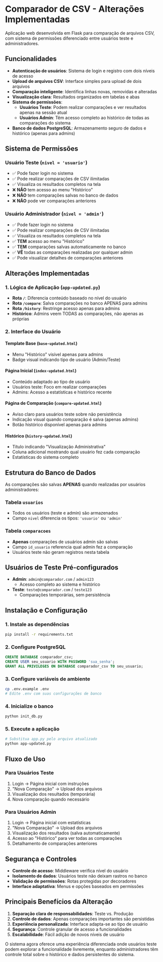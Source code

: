 # Comparador de CSV - Alterações Implementadas

Aplicação web desenvolvida em Flask para comparação de arquivos CSV, com sistema de permissões diferenciado entre usuários teste e administradores.

## Funcionalidades

- **Autenticação de usuários**: Sistema de login e registro com dois níveis de acesso
- **Upload de arquivos CSV**: Interface simples para upload de dois arquivos
- **Comparação inteligente**: Identifica linhas novas, removidas e alteradas
- **Visualização clara**: Resultados organizados em tabelas e abas
- **Sistema de permissões**:
  - **Usuários Teste**: Podem realizar comparações e ver resultados apenas na sessão atual
  - **Usuários Admin**: Têm acesso completo ao histórico de todas as comparações do sistema
- **Banco de dados PostgreSQL**: Armazenamento seguro de dados e histórico (apenas para admins)

## Sistema de Permissões

### Usuário Teste (`nivel = 'usuario'`)
- ✅ Pode fazer login no sistema
- ✅ Pode realizar comparações de CSV ilimitadas
- ✅ Visualiza os resultados completos na tela
- ❌ **NÃO** tem acesso ao menu "Histórico"
- ❌ **NÃO** tem comparações salvas no banco de dados
- ❌ **NÃO** pode ver comparações anteriores

### Usuário Administrador (`nivel = 'admin'`)
- ✅ Pode fazer login no sistema
- ✅ Pode realizar comparações de CSV ilimitadas
- ✅ Visualiza os resultados completos na tela
- ✅ **TEM** acesso ao menu "Histórico" 
- ✅ **TEM** comparações salvas automaticamente no banco
- ✅ **VÊ** todas as comparações realizadas por qualquer admin
- ✅ Pode visualizar detalhes de comparações anteriores

## Alterações Implementadas

### 1. Lógica de Aplicação (`app-updated.py`)
- **Rota `/`**: Diferencia conteúdo baseado no nível do usuário
- **Rota `/compare`**: Salva comparações no banco APENAS para admins
- **Rota `/history`**: Restringe acesso apenas para admins
- **Histórico**: Admins veem TODAS as comparações, não apenas as próprias

### 2. Interface do Usuário

#### Template Base (`base-updated.html`)
- Menu "Histórico" visível apenas para admins
- Badge visual indicando tipo de usuário (Admin/Teste)

#### Página Inicial (`index-updated.html`)
- Conteúdo adaptado ao tipo de usuário
- Usuários teste: Foco em realizar comparações
- Admins: Acesso a estatísticas e histórico recente

#### Página de Comparação (`compare-updated.html`)
- Aviso claro para usuários teste sobre não persistência
- Indicação visual quando comparação é salva (apenas admins)
- Botão histórico disponível apenas para admins

#### Histórico (`history-updated.html`)
- Título indicando "Visualização Administrativa"
- Coluna adicional mostrando qual usuário fez cada comparação
- Estatísticas do sistema completo

## Estrutura do Banco de Dados

As comparações são salvas **APENAS** quando realizadas por usuários administradores:

### Tabela `usuarios`
- Todos os usuários (teste e admin) são armazenados
- Campo `nivel` diferencia os tipos: `'usuario'` ou `'admin'`

### Tabela `comparacoes`
- **Apenas** comparações de usuários admin são salvas
- Campo `id_usuario` referencia qual admin fez a comparação
- Usuários teste não geram registros nesta tabela

## Usuários de Teste Pré-configurados

- **Admin**: `admin@comparador.com` / `admin123`
  - Acesso completo ao sistema e histórico
- **Teste**: `teste@comparador.com` / `teste123`
  - Comparações temporárias, sem persistência

## Instalação e Configuração

### 1. Instale as dependências
```bash
pip install -r requirements.txt
```

### 2. Configure PostgreSQL
```sql
CREATE DATABASE comparador_csv;
CREATE USER seu_usuario WITH PASSWORD 'sua_senha';
GRANT ALL PRIVILEGES ON DATABASE comparador_csv TO seu_usuario;
```

### 3. Configure variáveis de ambiente
```bash
cp .env.example .env
# Edite .env com suas configurações de banco
```

### 4. Inicialize o banco
```bash
python init_db.py
```

### 5. Execute a aplicação
```bash
# Substitua app.py pelo arquivo atualizado
python app-updated.py
```

## Fluxo de Uso

### Para Usuários Teste
1. Login → Página inicial com instruções
2. "Nova Comparação" → Upload dos arquivos
3. Visualização dos resultados (temporária)
4. Nova comparação quando necessário

### Para Usuários Admin
1. Login → Página inicial com estatísticas
2. "Nova Comparação" → Upload dos arquivos
3. Visualização dos resultados (salva automaticamente)
4. Acesso ao "Histórico" para ver todas as comparações
5. Detalhamento de comparações anteriores

## Segurança e Controles

- **Controle de acesso**: Middleware verifica nível do usuário
- **Isolamento de dados**: Usuários teste não deixam rastros no banco
- **Validação de permissões**: Rotas protegidas por decoradores
- **Interface adaptativa**: Menus e opções baseados em permissões

## Principais Benefícios da Alteração

1. **Separação clara de responsabilidades**: Teste vs. Produção
2. **Controle de dados**: Apenas comparações importantes são persistidas
3. **Experiência personalizada**: Interface adapta-se ao tipo de usuário  
4. **Segurança**: Controle granular de acesso a funcionalidades
5. **Escalabilidade**: Fácil adição de novos níveis de usuário

O sistema agora oferece uma experiência diferenciada onde usuários teste podem explorar a funcionalidade livremente, enquanto administradores têm controle total sobre o histórico e dados persistentes do sistema.